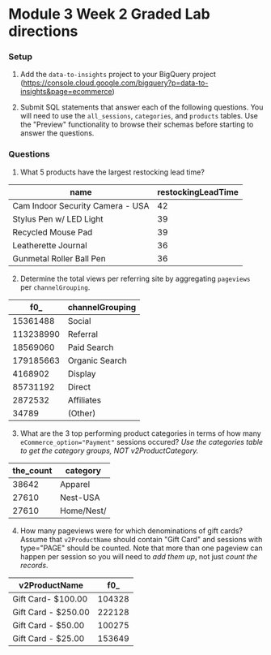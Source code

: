 # Module 3 Week 2 Graded Lab directions

### Setup

1. Add the `data-to-insights` project to your BigQuery project (https://console.cloud.google.com/bigquery?p=data-to-insights&page=ecommerce)

2. Submit SQL statements that answer each of the following questions. You will need to use the `all_sessions`, `categories`, and `products` tables. Use the "Preview" functionality to browse their schemas before starting to answer the questions.

### Questions

1. What 5 products have the largest restocking lead time?

name|	restockingLeadTime
---|---
 Cam Indoor Security Camera - USA	|42
 Stylus Pen w/ LED Light|	39
Recycled Mouse Pad|	39
Leatherette Journal|	36
Gunmetal Roller Ball Pen|	36


2. Determine the total views per referring site by aggregating `pageviews` per `channelGrouping`.


f0_ |	channelGrouping
--- | ---
15361488|	Social
113238990|	Referral
18569060|	Paid Search
179185663|	Organic Search
4168902	|Display
85731192|	Direct
2872532	|Affiliates
34789	|(Other)



3. What are the 3 top performing product categories in terms of how many `eCommerce_option="Payment"` sessions occured? *Use the categories table to get the category groups, NOT v2ProductCategory.*


the_count	|category
----|----
38642|	Apparel
27610	|Nest-USA
27610	|Home/Nest/


4. How many pageviews were for which denominations of gift cards? Assume that `v2ProductName` should contain "Gift Card" and sessions with type="PAGE" should be counted. Note that more than one pageview can happen per session so you will need to *add them up*, not just *count the records*.

v2ProductName	| f0_ 
--|--
Gift Card- $100.00|	104328
Gift Card - $250.00|	222128
Gift Card - $50.00	|100275
Gift Card - $25.00|	153649
